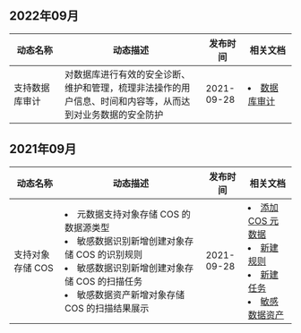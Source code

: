 ## 2022年09月
<table>
<thead>
<tr>
<th width="18%">动态名称</th>
<th width="50%">动态描述</th>
<th width="15%">发布时间</th>
<th width="17%">相关文档</th>
</tr>
</thead>
<tbody>
<tr>
<td>支持数据库审计</td>
<td>对数据库进行有效的安全诊断、维护和管理，梳理非法操作的用户信息、时间和内容等，从而达到对业务数据的安全防护</td>
<td> 2021-09-28</td>
<td>
<li><a href="https://cloud.tencent.com/document/product/1303/69141">数据库审计</a></li>
</td>
</tr>
</tbody></table>

## 2021年09月
<table>
<thead>
<tr>
<th width="18%">动态名称</th>
<th width="50%">动态描述</th>
<th width="15%">发布时间</th>
<th width="17%">相关文档</th>
</tr>
</thead>
<tbody>
<tr>
<td>支持对象存储 COS</td>
<td>
<li>元数据支持对象存储 COS 的数据源类型</li>
<li>敏感数据识别新增创建对象存储 COS 的识别规则</li>
<li>敏感数据识别新增创建对象存储 COS 的扫描任务</li>
<li>敏感数据资产新增对象存储 COS 的扫描结果展示</li>
</td>
<td> 2021-09-28</td>
<td>
<li><a href="https://cloud.tencent.com/document/product/1303/61510">添加 COS 元数据 </a></li>
<li><a href="https://cloud.tencent.com/document/product/1303/56676">新建规则 </a></li>
<li><a href="https://cloud.tencent.com/document/product/1303/56688">新建任务 </a></li>
<li><a href="https://cloud.tencent.com/document/product/1303/60703">敏感数据资产 </a></li>
</td>
</tr>
</tbody></table>
